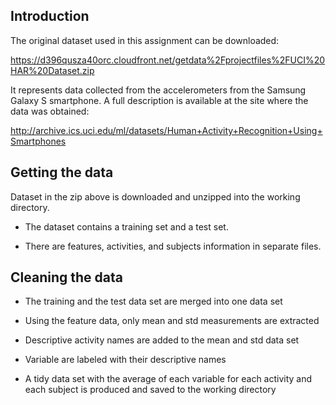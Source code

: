 ## Introduction

The original dataset used in this assignment can be downloaded: 

https://d396qusza40orc.cloudfront.net/getdata%2Fprojectfiles%2FUCI%20HAR%20Dataset.zip

It represents data collected from the accelerometers from the Samsung Galaxy S smartphone. A full description is available at the site where the data was obtained: 

http://archive.ics.uci.edu/ml/datasets/Human+Activity+Recognition+Using+Smartphones 

## Getting the data

Dataset in the zip above is downloaded and unzipped into the working directory.

* The dataset contains a training set and a test set.

* There are features, activities, and subjects information in separate files.

## Cleaning the data

* The training and the test data set are merged into one data set

* Using the feature data, only mean and std measurements are extracted

* Descriptive activity names are added to the mean and std data set

* Variable are labeled with their descriptive names

* A tidy data set with the average of each variable for each activity and each subject is produced and saved to the working directory



